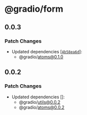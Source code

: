 # @gradio/form

## 0.0.3

### Patch Changes

- Updated dependencies [[`4b58ea6d`](https://github.com/gradio-app/gradio/commit/4b58ea6d98e7a43b3f30d8a4cb6f379bc2eca6a8)]:
  - @gradio/atoms@0.1.0

## 0.0.2

### Patch Changes

- Updated dependencies []:
  - @gradio/utils@0.0.2
  - @gradio/atoms@0.0.2
